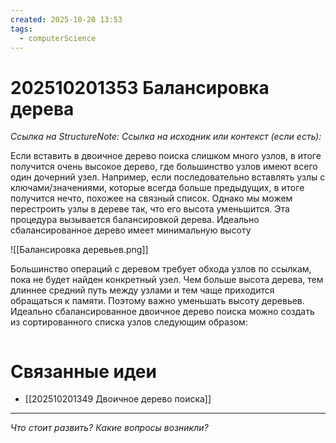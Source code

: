 ```yaml
---
created: 2025-10-20 13:53
tags:
  - computerScience
---
```

# 202510201353 Балансировка дерева

*Ссылка на StructureNote:*
*Ссылка на исходник или контекст (если есть):* 

Если вставить в двоичное дерево поиска слишком много узлов, в итоге получится очень высокое дерево, где большинство узлов имеют всего один дочерний узел. Например, если последовательно вставлять узлы с ключами/значениями, которые всегда больше предыдущих, в итоге получится нечто, похожее на связный список. Однако мы можем перестроить узлы в дереве так, что его высота уменьшится. Эта процедура вызывается балансировкой дерева. Идеально сбалансированное дерево имеет минимальную высоту

![[Балансировка деревьев.png]]

Большинство операций с деревом требует обхода узлов по ссылкам, пока не будет найден конкретный узел. Чем больше высота дерева, тем длиннее средний путь между узлами и тем чаще приходится обращаться к памяти. Поэтому важно уменьшать высоту деревьев. Идеально сбалансированное двоичное дерево поиска можно создать из сортированного списка узлов следующим образом:
```
```

# Связанные идеи

- [[202510201349 Двоичное дерево поиска]]
---

*Что стоит развить? Какие вопросы возникли?*
